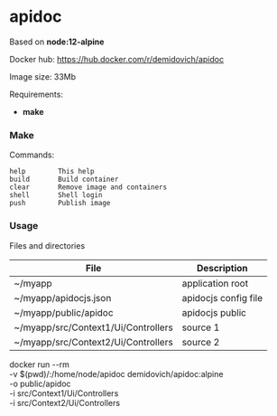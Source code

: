 # apidoc

Based on **node:12-alpine**

Docker hub: https://hub.docker.com/r/demidovich/apidoc

Image size: 33Mb

Requirements:

* **make**

### Make

Commands:

```
help        This help
build       Build container
clear       Remove image and containers
shell       Shell login
push        Publish image
```

### Usage

Files and directories

| File                                | Description          |
|-------------------------------------|----------------------|
| ~/myapp                             | application root     |
| ~/myapp/apidocjs.json               | apidocjs config file |
| ~/myapp/public/apidoc               | apidocjs public      |
| ~/myapp/src/Context1/Ui/Controllers | source 1             |
| ~/myapp/src/Context2/Ui/Controllers | source 2             |

docker run --rm \
    -v $(pwd)/:/home/node/apidoc demidovich/apidoc:alpine \
    -o public/apidoc \
    -i src/Context1/Ui/Controllers \
    -i src/Context2/Ui/Controllers

